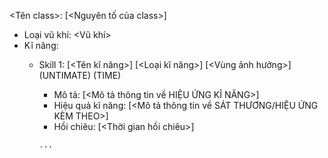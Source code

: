 <Tên class>: [<Nguyên tố của class>]
- Loại vũ khí: <Vũ khí>
- Kĩ năng:
  + Skill 1: [<Tên kĩ năng>] [<Loại kĩ năng>] [<Vùng ảnh hưởng>] (UNTIMATE) (TIME)
    + Mô tả: [<Mô tả thông tin về HIỆU ỨNG KĨ NĂNG>]
    + Hiệu quả kĩ năng: [<Mô tả thông tin về SÁT THƯƠNG/HIỆU ỨNG KÈM THEO>]
    + Hồi chiêu: [<Thời gian hồi chiêu>]
  
    `...`
